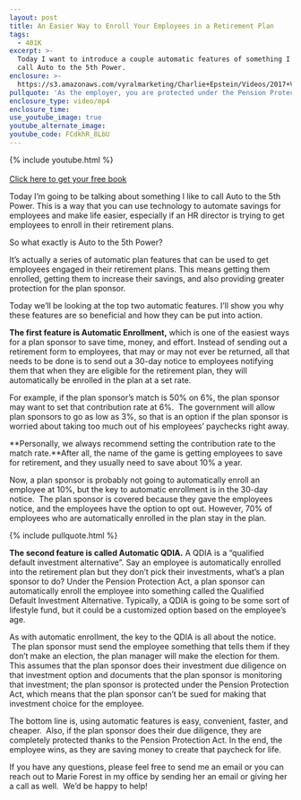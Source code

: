 ```yaml
---
layout: post
title: An Easier Way to Enroll Your Employees in a Retirement Plan
tags:
  - 401K
excerpt: >-
  Today I want to introduce a couple automatic features of something I like to
  call Auto to the 5th Power.
enclosure: >-
  https://s3.amazonaws.com/vyralmarketing/Charlie+Epstein/Videos/2017+Videos/Auto+to+the+5th+Power-+Automatic+Re-Enrollment+-+The+401K+Coach.mp4
pullquote: 'As the employer, you are protected under the Pension Protection Act of 2008.'
enclosure_type: video/mp4
enclosure_time:
use_youtube_image: true
youtube_alternate_image:
youtube_code: FCdkhR_8LbU
---
```


{% include youtube.html %}<br><br>[Click here to get your free book](https://www.saveamericasave.org/)

Today I’m going to be talking about something I like to call Auto to the 5th Power. This is a way that you can use technology to automate savings for employees and make life easier, especially if an HR director is trying to get employees to enroll in their retirement plans.

So what exactly is Auto to the 5th Power?

It’s actually a series of automatic plan features that can be used to get employees engaged in their retirement plans. This means getting them enrolled, getting them to increase their savings, and also providing greater protection for the plan sponsor.

Today we’ll be looking at the top two automatic features. I’ll show you why these features are so beneficial and how they can be put into action.

**The first feature is Automatic Enrollment,** which is one of the easiest ways for a plan sponsor to save time, money, and effort. Instead of sending out a retirement form to employees, that may or may not ever be returned, all that needs to be done is to send out a 30-day notice to employees notifying them that when they are eligible for the retirement plan, they will automatically be enrolled in the plan at a set rate.

For example, if the plan sponsor’s match is 50% on 6%, the plan sponsor may want to set that contribution rate at 6%. &nbsp;The government will allow plan sponsors to go as low as 3%, so that is an option if the plan sponsor is worried about taking too much out of his employees’ paychecks right away.

**Personally, we always recommend setting the contribution rate to the match rate.**After all, the name of the game is getting employees to save for retirement, and they usually need to save about 10% a year.

Now, a plan sponsor is probably not going to automatically enroll an employee at 10%, but the key to automatic enrollment is in the 30-day notice. &nbsp;The plan sponsor is covered because they gave the employees notice, and the employees have the option to opt out. However, 70% of employees who are automatically enrolled in the plan stay in the plan.

{% include pullquote.html %}

**The second feature is called Automatic QDIA.** A QDIA is a “qualified default investment alternative”. Say an employee is automatically enrolled into the retirement plan but they don’t pick their investments, what’s a plan sponsor to do? Under the Pension Protection Act, a plan sponsor can automatically enroll the employee into something called the Qualified Default Investment Alternative. Typically, a QDIA is going to be some sort of lifestyle fund, but it could be a customized option based on the employee’s age.

As with automatic enrollment, the key to the QDIA is all about the notice. &nbsp;The plan sponsor must send the employee something that tells them if they don’t make an election, the plan manager will make the election for them. This assumes that the plan sponsor does their investment due diligence on that investment option and documents that the plan sponsor is monitoring that investment; the plan sponsor is protected under the Pension Protection Act, which means that the plan sponsor can’t be sued for making that investment choice for the employee.

The bottom line is, using automatic features is easy, convenient, faster, and cheaper. &nbsp;Also, if the plan sponsor does their due diligence, they are completely protected thanks to the Pension Protection Act. In the end, the employee wins, as they are saving money to create that paycheck for life.

If you have any questions, please feel free to send me an email or you can reach out to Marie Forest in my office by sending her an email or giving her a call as well. &nbsp;We’d be happy to help!